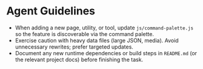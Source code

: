 # Agent Guidelines

- When adding a new page, utility, or tool, update `js/command-palette.js` so the feature is discoverable via the command palette.
- Exercise caution with heavy data files (large JSON, media). Avoid unnecessary rewrites; prefer targeted updates.
- Document any new runtime dependencies or build steps in `README.md` (or the relevant project docs) before finishing the task.
